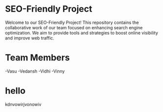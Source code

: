 # SEO-Friendly Project
Welcome to our SEO-Friendly Project! This repository contains the collaborative work of our team focused on enhancing search engine optimization. We aim to provide tools and strategies to boost online visibility and improve web traffic.

# Team Members
-Vasu 
-Vedansh 
-Vidhi 
-Vinny 

# hello
kdnvowirjvonowiv
